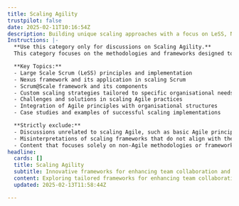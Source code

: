 ```yaml
---
title: Scaling Agility
trustpilot: false
date: 2025-02-11T10:16:54Z
description: Building unique scaling approaches with a focus on LeSS, Nexus, and custom scaling strategies. Including but not limited to LeSS, Nexus, and Scrum@Scale.
Instructions: |-
  **Use this category only for discussions on Scaling Agility.**  
  This category focuses on the methodologies and frameworks designed to scale Agile practices across multiple teams and larger organisational structures. It encompasses the principles and practices that enable organisations to maintain agility while coordinating efforts across various teams and departments.

  **Key Topics:**
  - Large Scale Scrum (LeSS) principles and implementation
  - Nexus framework and its application in scaling Scrum
  - Scrum@Scale framework and its components
  - Custom scaling strategies tailored to specific organisational needs
  - Challenges and solutions in scaling Agile practices
  - Integration of Agile principles with organisational structures
  - Case studies and examples of successful scaling implementations

  **Strictly exclude:**
  - Discussions unrelated to scaling Agile, such as basic Agile principles or individual team practices.
  - Misinterpretations of scaling frameworks that do not align with the original theories and philosophies of LeSS, Nexus, or Scrum@Scale.
  - Content that focuses solely on non-Agile methodologies or frameworks not related to scaling Agile practices.
headline:
  cards: []
  title: Scaling Agility
  subtitle: Innovative frameworks for enhancing team collaboration and delivery efficiency through tailored scaling methods and practices.
  content: Exploring tailored frameworks for enhancing team collaboration and delivery efficiency, this classification delves into unique scaling methodologies. It encompasses practices from various contexts, including iterative development, flow management, and evidence-based decision-making, while addressing complexities in team dynamics and organisational structures.
  updated: 2025-02-13T11:58:44Z

---
```


